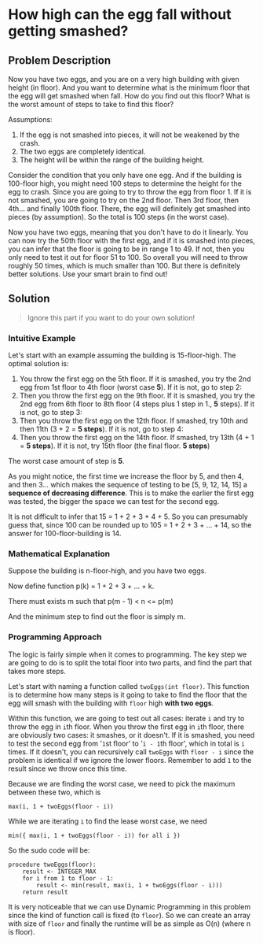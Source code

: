# How high can the egg fall without getting smashed?

## Problem Description

Now you have two eggs, and you are on a very high building with given height (in
floor). And you want to determine what is the minimum floor that the egg will
get smashed when fall. How do you find out this floor? What is the worst amount
of steps to take to find this floor?

Assumptions:
1. If the egg is not smashed into pieces, it will not be weakened by the crash.
2. The two eggs are completely identical.
3. The height will be within the range of the building height.

Consider the condition that you only have one egg. And if the building
is 100-floor high, you might need 100 steps to determine the height for the egg
to crash. Since you are going to try to throw the egg from floor 1. If it is not
smashed, you are going to try on the 2nd floor. Then 3rd floor, then 4th... and
finally 100th floor. There, the egg will definitely get smashed into pieces (by
assumption). So the total is 100 steps (in the worst case).

Now you have two eggs, meaning that you don't have to do it linearly. You can
now try the 50th floor with the first egg, and if it is smashed into pieces, you
can infer that the floor is going to be in range 1 to 49. If not, then you only
need to test it out for floor 51 to 100. So overall you will need to throw
roughly 50 times, which is much smaller than 100. But there is definitely
better solutions. Use your smart brain to find out!

## Solution

> Ignore this part if you want to do your own solution!

### Intuitive Example

Let's start with an example assuming the building is 15-floor-high. The optimal
solution is:

1. You throw the first egg on the 5th floor. If it is smashed, you try the 2nd
   egg from 1st floor to 4th floor (worst case **5**).
   If it is not, go to step 2:
2. Then you throw the first egg on the 9th floor. If it is smashed, you try the
   2nd egg from 6th floor to 8th floor (4 steps plus 1 step in 1., **5** steps).
   If it is not, go to step 3:
3. Then you throw the first egg on the 12th floor. If smashed, try 10th and then
   11th (3 + 2 = **5 steps**).
   If it is not, go to step 4:
4. Then you throw the first egg on the 14th floor. If smashed, try 13th (4 + 1 =
   **5 steps**).
   If it is not, try 15th floor (the final floor. **5 steps**)

The worst case amount of step is **5**.

As you might notice, the first time we increase the floor by 5, and then 4, and
then 3... which makes the sequence of testing to be [5, 9, 12, 14, 15] a
**sequence of decreasing difference**. This is to make the earlier the first egg
was tested, the bigger the space we can test for the second egg.

It is not difficult to infer that 15 = 1 + 2 + 3 + 4 + 5. So you can presumably
guess that, since 100 can be rounded up to 105 = 1 + 2 + 3 + ... + 14, so the
answer for 100-floor-building is 14.

### Mathematical Explanation

Suppose the building is n-floor-high, and you have two eggs.

Now define function p(k) = 1 + 2 + 3 + ... + k.

There must exists m such that p(m - 1) < n <= p(m)

And the minimum step to find out the floor is simply m.

### Programming Approach

The logic is fairly simple when it comes to programming. The key step we are
going to do is to split the total floor into two parts, and find the part that
takes more steps.

Let's start with naming a function called `twoEggs(int floor)`. This function
is to determine how many steps is it going to take to find the floor that the
egg will smash with the building with `floor` high **with two eggs**.

Within this function, we are going to test out all cases: iterate `i` and try to
throw the egg in `i`th floor. When you throw the first egg in `i`th floor, there
are obviously two cases: it smashes, or it doesn't. If it is smashed, you need
to test the second egg from '`1`st floor' to '`i - 1`th floor', which in total
is `i` times. If it doesn't, you can recursively call `twoEggs` with `floor - i`
since the problem is identical if we ignore the lower floors. Remember to add
`1` to the result since we throw once this time.

Because we are finding the worst case, we need to pick the maximum between these
two, which is

```
max(i, 1 + twoEggs(floor - i))
```

While we are iterating `i` to find the lease worst case, we need

```
min({ max(i, 1 + twoEggs(floor - i)) for all i })
```

So the sudo code will be:

```
procedure twoEggs(floor):
    result <- INTEGER_MAX
    for i from 1 to floor - 1:
        result <- min(result, max(i, 1 + twoEggs(floor - i)))
    return result
```

It is very noticeable that we can use Dynamic Programming in this problem since
the kind of function call is fixed (to `floor`). So we can create an array with
size of `floor` and finally the runtime will be as simple as O(n) (where n is
floor).
